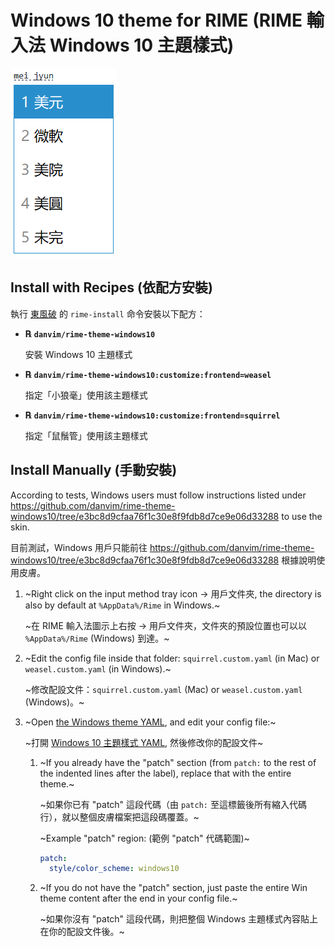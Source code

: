 # Windows 10 theme for RIME (RIME 輸入法 Windows 10 主題樣式)

![Windows 10 theme image](image.png)

## Install with Recipes (依配方安裝)

執行 [東風破](https://github.com/rime/plum) 的 `rime-install` 命令安裝以下配方：

  - **℞ `danvim/rime-theme-windows10`**

    安裝 Windows 10 主題樣式

  - **℞ `danvim/rime-theme-windows10:customize:frontend=weasel`**

    指定「小狼毫」使用該主題樣式

  - **℞ `danvim/rime-theme-windows10:customize:frontend=squirrel`**

    指定「鼠鬚管」使用該主題樣式

## Install Manually (手動安裝)

According to tests, Windows users must follow instructions listed under https://github.com/danvim/rime-theme-windows10/tree/e3bc8d9cfaa76f1c30e8f9fdb8d7ce9e06d33288 to use the skin.

目前測試，Windows 用戶只能前往 https://github.com/danvim/rime-theme-windows10/tree/e3bc8d9cfaa76f1c30e8f9fdb8d7ce9e06d33288 根據說明使用皮膚。


1. ~Right click on the input method tray icon -> 用戶文件夾, the directory is also by default at `%AppData%/Rime` in Windows.~

    ~在 RIME 輸入法圖示上右按 -> 用戶文件夾，文件夾的預設位置也可以以 `%AppData%/Rime` (Windows) 到達。~

2. ~Edit the config file inside that folder: `squirrel.custom.yaml` (in Mac) or `weasel.custom.yaml` (in Windows).~

    ~修改配設文件：`squirrel.custom.yaml` (Mac) or `weasel.custom.yaml` (Windows)。~

3. ~Open [the Windows theme YAML](windows10_theme.yaml), and edit your config file:~

    ~打開 [Windows 10 主題樣式 YAML](windows10_theme.yaml), 然後修改你的配設文件~

    1. ~If you already have the "patch" section (from `patch:` to the rest of the indented lines after the label), replace that with the entire theme.~

        ~如果你已有 "patch" 這段代碼（由 `patch:` 至這標籤後所有縮入代碼行），就以整個皮膚檔案把這段碼覆蓋。~

        ~Example "patch" region: (範例 "patch" 代碼範圍)~

        ```yaml
        patch:
          style/color_scheme: windows10
        ```

    2. ~If you do not have the "patch" section, just paste the entire Win theme content after the end in your config file.~

        ~如果你沒有 "patch" 這段代碼，則把整個 Windows 主題樣式內容貼上在你的配設文件後。~
        

